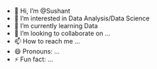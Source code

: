 - 👋 Hi, I’m @Sushant
- 👀 I’m interested in Data Analysis/Data Science
- 🌱 I’m currently learning Data 
- 💞️ I’m looking to collaborate on ...
- 📫 How to reach me ...
- 😄 Pronouns: ...
- ⚡ Fun fact: ...

<!---
Sushant319/Sushant319 is a ✨ special ✨ repository because its `README.md` (this file) appears on your GitHub profile.
You can click the Preview link to take a look at your changes.
--->
